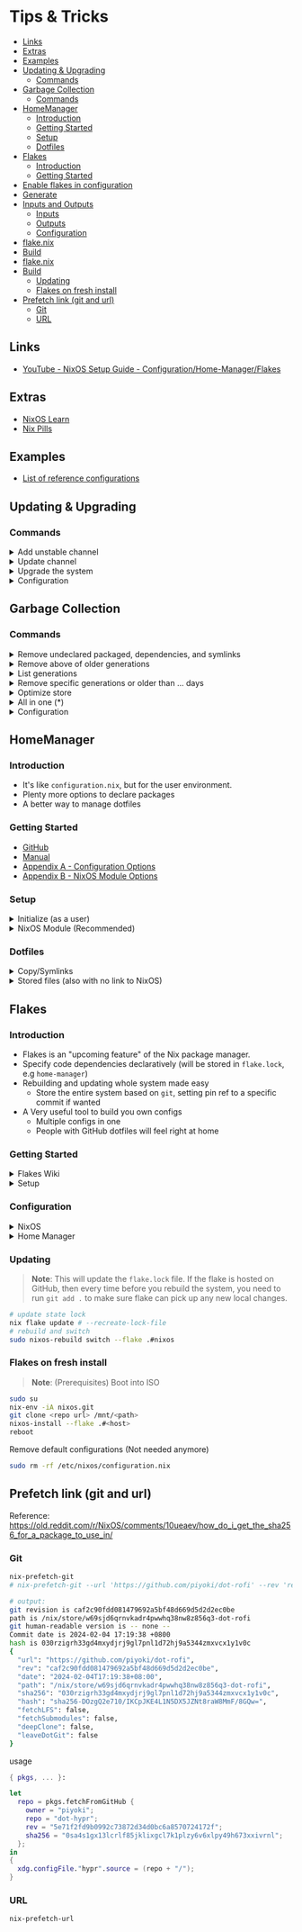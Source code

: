 # Tips & Tricks

<!-- vim-markdown-toc GFM -->

* [Links](#links)
* [Extras](#extras)
* [Examples](#examples)
* [Updating & Upgrading](#updating--upgrading)
  * [Commands](#commands)
* [Garbage Collection](#garbage-collection)
  * [Commands](#commands-1)
* [HomeManager](#homemanager)
  * [Introduction](#introduction)
  * [Getting Started](#getting-started)
  * [Setup](#setup)
  * [Dotfiles](#dotfiles)
* [Flakes](#flakes)
  * [Introduction](#introduction-1)
  * [Getting Started](#getting-started-1)
* [Enable flakes in configuration](#enable-flakes-in-configuration)
* [Generate](#generate)
* [Inputs and Outputs](#inputs-and-outputs)
  * [Inputs](#inputs)
  * [Outputs](#outputs)
  * [Configuration](#configuration)
* [flake.nix](#flakenix)
* [Build](#build)
* [flake.nix](#flakenix-1)
* [Build](#build-1)
  * [Updating](#updating)
  * [Flakes on fresh install](#flakes-on-fresh-install)
* [Prefetch link (git and url)](#prefetch-link-git-and-url)
  * [Git](#git)
  * [URL](#url)

<!-- vim-markdown-toc -->

## Links

- [YouTube - NixOS Setup Guide - Configuration/Home-Manager/Flakes](https://www.youtube.com/watch?v=AGVXJ-TIv3Y&t=2172s)

## Extras

- [NixOS Learn](https://nixos.org/learn.html)
- [Nix Pills](https://nixos.org/guides/nix-pills)

## Examples

- [List of reference configurations](https://nixos.wiki/wiki/Configuration_Collection)

## Updating & Upgrading

### Commands

<details><summary>Add unstable channel</summary>
</br>

```bash
sudo nix-channel --add https://nixos.org/channels/nixpkgs-unstable unstable
```

</details>

<details><summary>Update channel</summary>
</br>

```bash
sudo nix-channel --update
```

</details>

<details><summary>Upgrade the system</summary>
</br>

```bash
sudo nixos-rebuild switch --upgrade
```

</details>

<details><summary>Configuration</summary>
</br>

```nix
system.autoUpgrade = {
    enable = true;
    channel = "https://nixos.org/channels/nixos-unstable";
};
```

</details>

## Garbage Collection

### Commands

<details><summary>Remove undeclared packaged, dependencies, and symlinks</summary>
</br>

```bash
sudo nix-collect-garbage
```

</details>

<details><summary>Remove above of older generations</summary>
</br>

```bash
sudo nix-collect-garbage --delete-old
```

</details>

<details><summary>List generations</summary>
</br>

```bash
sudo nix-env --list-generations
```

</details>

<details><summary>Remove specific generations or older than ... days</summary>
</br>

```bash
sudo nix-env --delete-generations 14d
sudo nix-env --delete-generations 10 11
```

</details>

<details><summary>Optimize store</summary>
</br>

```bash
sudo nix-store --gc
```

</details>

<details><summary>All in one (*)</summary>
</br>

```bash
sudo nix-collect-garbage -d
```

</details>

<details><summary>Configuration</summary>
</br>

```nix
nix = {
  settings.auto-optimize-store = true;
  gc = {
    automatic = true;
    dates = "weekly";
    options = "--delete older-than 7d";
  };
};
```

</details>

## HomeManager

### Introduction

- It's like `configuration.nix`, but for the user environment.
- Plenty more options to declare packages
- A better way to manage dotfiles

### Getting Started

- [GitHub](https://github.com/nix-community/home-manager)
- [Manual](https://nix-community.github.io/home-manager/index.html)
- [Appendix A - Configuration Options](https://nix-community.github.io/home-manager/options.html)
- [Appendix B - NixOS Module Options](https://nix-community.github.io/home-manager/nixos-options.html)

### Setup

<details><summary>Initialize (as a user)</summary>
</br>

Add the home-manager channel

> **Warning**: Need to run with root privileges if you want to use the NixOS Module

```bash
# add
sudo nix-channel --add https://github.com/nix-community/home-manager/archive/release-23.11.tar.gz home-manager
# list
sudo nix-channel --list
# remove
sudo nix-channel --remove release-23.11.tar.gz
# update
sudo nix-channel --update
```

</details>

<details><summary>NixOS Module (Recommended)</summary>
</br>

Add to `configuration.nix`

```nix
# configuration.nix
let
  user = "kev";
in
{
  imports = [ <home-manager/nixos> ];

  users.users.${user} = {
    isNormalUser = true;
  }

  home-manager.users.${user} = { pkgs, ... }: {
    home.packages = [ pkgs.htop pkgs.httpie ];
  }
}
```

Alternatively, add to a separate `home.nix` file (Recommended)

```nix
# configuration.nix
let
  user = "kev";
in
{
  home-manager = {
    useGlobalPkgs = true;
    useUserPackages = true;
    users.${user} = import ./home.nix;
  };
}
```

```nix
# home.nix
{ config, pkgs, ... }:

let
  user = "kev";
in
{
  imports = [
    ./apps/app.nix # <- app-configs go here
  ];

  home.username = user;
  home.homeDirectory = "/home/${user}";
  home.stateVersion = "23.05";
  home.packages = with pkgs; [
    htop
    httpie
  ];
}
```

</details>

### Dotfiles

<details><summary>Copy/Symlinks</summary>
</br>

Migrate config files

```nix
#+BEGIN_SRC nix
home.file = {
  ".config/alacritty/alacritty.yml".text = ''
    {"font": {"bild": {"style":"Bold"}}}
  '';
};
#+END_SRC
```

</details>

<details><summary>Stored files (also with no link to NixOS)</summary>
</br>

```nix
#+BEGIN_SRC nix
home.file.".doom.d" = {
  source ./doom.d;
  recursive = true;
  onChange = builtins.readFile ./doom.sh; # <- run this script when there are changes made to ".doom.d"
};
home.file.".config/polybar/script/mic.sh" = { # <- copy source file to destination path
  source = ./mic.sh;
  executable = true;
}

#+END_SRC
```

</details>

## Flakes

### Introduction

- Flakes is an "upcoming feature" of the Nix package manager.
- Specify code dependencies declaratively (will be stored in `flake.lock`, e.g `home-manager`)
- Rebuilding and updating whole system made easy
  - Store the entire system based on `git`, setting pin ref to a specific commit if wanted
- A Very useful tool to build you own configs
  - Multiple configs in one
  - People with GitHub dotfiles will feel right at home

### Getting Started

<details><summary>Flakes Wiki</summary>
</br>

<https://nixos.wiki/wiki/Flakes>

</details>

<details><summary>Setup</summary>

## Enable flakes in configuration

```nix
# configuration.nix
#+BEGIN_SRC nix
nix = {
  package = pkgs.nixFlakes;
  extraOptions = "experimental-features = nix-command flakes";
};
#+END_SRC
```

## Generate

> **Note**: The following commands will generate a flake.nix and flake.lock file

```bash
# mkdir flake location
mkdir ~/flake; cd ~/flake
nix flake init
```

```nix
# flake.nix
{
  description = "A very basic flake";

  outputs = { self, nixpkgs }: {};
}
```

## Inputs and Outputs

### Inputs

Attribute set of all the dependencies used in in the flake

```nix
# flake.nix
#+BEGIN_SRC nix
{
  inputs = {
    nixpkgs.url = "github:nixos/nixpkgs/nixos-unstable";
  };
}
#+END_SRC
```

### Outputs

Functions of an argument that uses inputs for reference

- Configure what you imported
- Can be pretty much anything : packages / configurations / modules / etc ...

```nix
# flake.nix
#+BEGIN_SRC nix
{
  outputs = { self, nixpkgs }:
    let
      system = "x86_64-linux";
      pkgs = import nixpkgs {
        inherit system;
        config.allowUnfree = true;
      };
      lib = nixpkgs.lib;
    in {
      nixosConfigurations = {
        nixos = lib.nixosSystem {
          inherit system;
          modules = [ ./configuration.nix ];
        };
      };
  };
}
#+END_SRC
```

</details>

### Configuration

<details><summary>NixOS</summary>

## flake.nix

```nix
{
  inputs = {
    nixpkgs.url = "github:nixos/nixpkgs/nixos-unstable";
  };

  outputs = { self, nixpkgs }:
    let
      system = "x86_64-linux"
      pkgs = import nixpkgs {
        inherit system;
        config.allowUnfree = true
      };
      lib = nixpkgs.lib;
    in {
      nixosConfigurations = {
        nixos = lib.nixosSystem { # <- the configuration hostname is set to "nixos"
          inherit system;
          modules = [ ./configuration.nix ];
        };
      };
    };
}
```

## Build

> **Note**: `.(#)` will just build host found in the current location.

Copy config

```bash
cp -r /etc/nixos/* <flake_location>
# e.g
# cp -r /etc/nixos/* ~/flake
```

Build

```bash
sudo nixos-rebuild switch --flake .#nixos
```

> **Note**: `flake.lock` will be generated afterwards

</details>

<details><summary>Home Manager</summary>

## flake.nix

Configure inside nixosConfigurations

```nix
# flake.nix
{
  inputs = {
    ...
    home-manager = {
      url = github:nix-community/home-manager;
      inputs.nixpkgs.follows = "nixpkgs";
    };
  };

  outputs = { self, nixpkgs, home-manager, ... }:
    let
      ...
      user = "kev";
    in {
      nixosConfigurations = {
        nixos = lib.nixosSystem {
          inherit system;
          modules = [
            ./configuration.nix
            home-manager.nixosModules.home-manager {
              home-manager.useGlobalPkgs = true;
              home-manager.useUserPackages = true;
              home-manager.users.${user} = {
                imports = [ ./home.nix ];
              };
            }
          ];
        };
      };
    };
}
```

## Build

> **Note**: `.(#)` will just build the host found in the current location.

Copy config

```bash
cp -r /etc/nixos/* <flake_location>
# e.g
# cp -r /etc/nixos/* ~/flake
```

Build

```bash
sudo nixos-rebuild switch --flake .#nixos
```

> **Note**: `flake.lock` will be generated afterward

</details>

### Updating

> **Note**: This will update the `flake.lock` file. If the flake is hosted on GitHub, then every time before you rebuild the system, you need to run `git add .` to make sure flake can pick up any new local changes.

```bash
# update state lock
nix flake update # --recreate-lock-file
# rebuild and switch
sudo nixos-rebuild switch --flake .#nixos
```

### Flakes on fresh install

> **Note**: (Prerequisites) Boot into ISO

```bash
sudo su
nix-env -iA nixos.git
git clone <repo url> /mnt/<path>
nixos-install --flake .#<host>
reboot
```

Remove default configurations (Not needed anymore)

```bash
sudo rm -rf /etc/nixos/configuration.nix
```

## Prefetch link (git and url)

Reference: https://old.reddit.com/r/NixOS/comments/10ueaev/how_do_i_get_the_sha256_for_a_package_to_use_in/

### Git

```bash
nix-prefetch-git
# nix-prefetch-git --url 'https://github.com/piyoki/dot-rofi' --rev 'refs/heads/x1-carbon'

# output:
git revision is caf2c90fdd081479692a5bf48d669d5d2d2ec0be
path is /nix/store/w69sjd6qrnvkadr4pwwhq38nw8z856q3-dot-rofi
git human-readable version is -- none --
Commit date is 2024-02-04 17:19:38 +0800
hash is 030rzigrh33gd4mxydjrj9gl7pnl1d72hj9a5344zmxvcx1y1v0c
{
  "url": "https://github.com/piyoki/dot-rofi",
  "rev": "caf2c90fdd081479692a5bf48d669d5d2d2ec0be",
  "date": "2024-02-04T17:19:38+08:00",
  "path": "/nix/store/w69sjd6qrnvkadr4pwwhq38nw8z856q3-dot-rofi",
  "sha256": "030rzigrh33gd4mxydjrj9gl7pnl1d72hj9a5344zmxvcx1y1v0c",
  "hash": "sha256-DOzgQ2e710/IKCpJKE4L1N5DX5JZNt8raW8MmF/8GQw=",
  "fetchLFS": false,
  "fetchSubmodules": false,
  "deepClone": false,
  "leaveDotGit": false
}
```

usage

```nix
{ pkgs, ... }:

let
  repo = pkgs.fetchFromGitHub {
    owner = "piyoki";
    repo = "dot-hypr";
    rev = "5e71f2fd9b0992c73872d34d0bc6a8570724172f";
    sha256 = "0sa4s1gx13lcrlf85jklixgcl7k1plzy6v6xlpy49h673xxivrnl";
  };
in
{
  xdg.configFile."hypr".source = (repo + "/");
}
```

### URL

```bash
nix-prefetch-url
```
